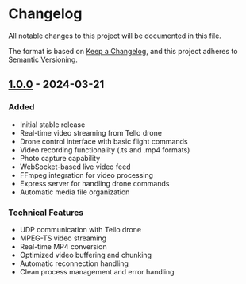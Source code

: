 # Changelog

All notable changes to this project will be documented in this file.

The format is based on [Keep a Changelog](https://keepachangelog.com/en/1.0.0/),
and this project adheres to [Semantic Versioning](https://semver.org/spec/v2.0.0.html).

## [1.0.0] - 2024-03-21

### Added
- Initial stable release
- Real-time video streaming from Tello drone
- Drone control interface with basic flight commands
- Video recording functionality (.ts and .mp4 formats)
- Photo capture capability
- WebSocket-based live video feed
- FFmpeg integration for video processing
- Express server for handling drone commands
- Automatic media file organization

### Technical Features
- UDP communication with Tello drone
- MPEG-TS video streaming
- Real-time MP4 conversion
- Optimized video buffering and chunking
- Automatic reconnection handling
- Clean process management and error handling

[1.0.0]: https://github.com/DDA1O1/drone_web/releases/tag/v1.0.0 
